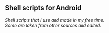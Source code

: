 ## Shell scripts for Android
_Shell scripts that I use and made in my free time.  
Some are taken from other sources and edited._
